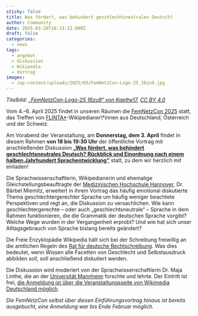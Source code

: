 ```yaml
---
sticky: false
title: Was fördert, was behindert geschlechtsneutrales Deutsch?
author: Community
date: 2025-03-28T16:13:12.000Z
draft: false
categories:
  - news
tags:
  - angebot
  - diskussion
  - Wikipedia
  - Vortrag
images: 
  - /wp-content/uploads/2025/03/FemNetzCon-Logo-25_16zu9.jpg
---
```


_Titelbild: [„FemNetzCon-Logo-25 16zu9“ von Kaethe17](https://commons.wikimedia.org/wiki/File:FemNetzCon-Logo-25_16zu9.jpg), [CC BY 4.0](https://creativecommons.org/licenses/by/4.0/legalcode)_

Vom 4.–6. April 2025 findet in unseren Räumen die [FemNetzCon 2025](https://de.wikipedia.org/wiki/Wikipedia:WikiProjekt_FemNetz/FemNetzCon_2025) statt, das Treffen von [FLINTA\*](https://de.wikipedia.org/wiki/FLINTA*)-Wikipedianer\*innen aus Deutschland, Österreich und der Schweiz.

Am Vorabend der Veranstaltung, am **Donnerstag, dem 3. April** findet in diesem Rahmen **von 18 bis 19:30 Uhr** der öffentliche Vortrag mit anschließender Diskussion [**„Was fördert, was behindert geschlechtsneutrales Deutsch? Rückblick und Einordnung nach einem halben Jahrhundert Sprachentwicklung“**](https://de.wikipedia.org/wiki/Wikipedia:WikiProjekt_FemNetz/FemNetzCon_2025/Programm/Geschlechtsneutrales_Deutsch) statt, zu dem wir herzlich mit einladen!

Die Sprachwissenschaftlerin, Wikipedianerin und ehemalige Gleichstellungsbeauftragte der [Medizinischen Hochschule Hannover](https://de.wikipedia.org/wiki/Medizinische_Hochschule_Hannover), Dr. Bärbel Miemitz, erweitert in ihrem Vortrag das häufig emotional diskutierte Thema geschlechtergerechter Sprache um häufig weniger beachtete Perspektiven und regt an, die Diskussion zu versachlichen. Wie kann geschlechtergerechte – oder auch „geschlechtsneutrale“ – Sprache in dem Rahmen funktionieren, die die Grammatik der deutschen Sprache vorgibt? Welche Wege wurden in der Vergangenheit erprobt? Und wie hat sich unser Alltagsgebrauch von Sprache bislang bereits geändert?

Die Freie Enzyklopädie Wikipedia hält sich bei der Schreibung freiwillig an die amtlichen Regeln des [Rat für deutsche Rechtschreibung](https://de.wikipedia.org/wiki/Rat_f%C3%BCr_deutsche_Rechtschreibung). Was dies bedeutet, wenn Wissen alle Facetten von Geschlecht und Selbstausdruck abbilden soll, soll anschließend diskutiert werden.

Die Diskussion wird moderiert von der Sprachwissenschaftlerin Dr. Maja Linthe, die an der [Universität Mannheim](https://de.wikipedia.org/wiki/Universit%C3%A4t_Mannheim) forschte und lehrte. Der Eintritt ist frei, [die Anmeldung ist über die Veranstaltungsseite von Wikimedia Deutschland möglich](https://www.wikimedia.de/veranstaltungen/hauptweg-und-nebenwege-zu-geschlechtsneutraler-sprache/).

_Die FemNetzCon selbst über diesen Einführungsvortrag hinaus ist bereits ausgebucht, eine Anmeldung war bis Ende Februar möglich._
